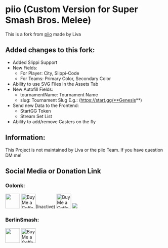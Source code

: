 # piio (Custom Version for Super Smash Bros. Melee)
This is a fork from [piio](https://github.com/MYI-Liva/piio) made by Liva


## Added changes to this fork:
- Added Slippi Support
- New Fields: 
    - For Player: City, Slippi-Code
    - For Teams: Primary Color, Secondary Color
- Ability to use SVG Files in the Assets Tab
- New Autofill Fields:
    - tournamentName: Tournament Name
    - slug: Tournament Slug E.g.: (https://start.gg/**Genesis**)
- Send new Data to the Frontend:
    - StartGG Token
    - Stream Set List  
- Ability to add/remove Casters on the fly

## Information:
This Project is not maintained by Liva or the piio Team. If you have question DM me!

## Social Media or Donation Link

### Oolonk:
<a href="https://twitter.com/RDF_Dortimus51"><img height='35' style='border:0px;height:46px;' src='https://abs.twimg.com/favicons/twitter.2.ico'></a> 
<a href='https://twitch.tv/Oolonk' target='_blank'><img height='35' style='border:0px;height:46px;' src='https://brand.twitch.tv/assets/logos/svg/glitch/purple.svg' border='0' alt='Buy Me a Coffee at ko-fi.com' ></a>(Inactive) 
<a href='https://ko-fi.com/oolonk' target='_blank'><img height='35' style='border:0px;height:46px;' src='https://az743702.vo.msecnd.net/cdn/kofi3.png?v=0' border='0' alt='Buy Me a Coffee at ko-fi.com' ></a>
[![](https://www.paypalobjects.com/en_US/i/btn/btn_donateCC_LG.gif)](https://www.paypal.com/donate/?hosted_button_id=4QEHK2EBPMGDY)


### BerlinSmash:
<a href="https://twitter.com/Berlin_Smash"><img height='35' style='border:0px;height:46px;' src='https://abs.twimg.com/favicons/twitter.2.ico'></a>
<a href='https://twitch.tv/BerlinSmash' target='_blank'><img height='35' style='border:0px;height:46px;' src='https://brand.twitch.tv/assets/logos/svg/glitch/purple.svg' border='0' alt='Buy Me a Coffee at ko-fi.com' ></a>
